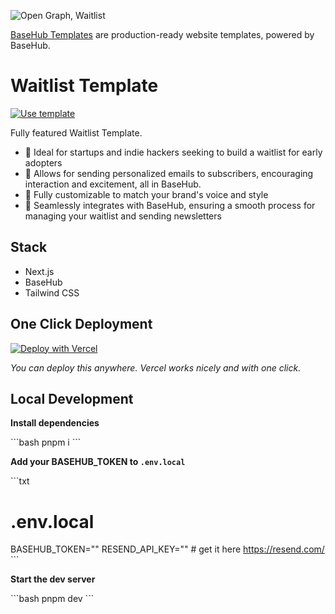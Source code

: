 ![Open Graph, Waitlist](https://github.com/basehub-ai/waitlist-template/blob/main/public/waitlist-template.png?raw=true)

[BaseHub Templates](https://basehub.com/templates) are production-ready website templates, powered by BaseHub.

# Waitlist Template

[![Use template](https://basehub.com/template-button.svg)](https://basehub.com/basehub/waitlist-template)

Fully featured Waitlist Template.

- 🔸 Ideal for startups and indie hackers seeking to build a waitlist for early adopters
- 🔸 Allows for sending personalized emails to subscribers, encouraging interaction and excitement, all in BaseHub.
- 🔸 Fully customizable to match your brand's voice and style
- 🔸 Seamlessly integrates with BaseHub, ensuring a smooth process for managing your waitlist and sending newsletters

## Stack

- Next.js
- BaseHub
- Tailwind CSS

## One Click Deployment

[![Deploy with Vercel](https://vercel.com/button)](https://vercel.com/new/clone?repository-url=https%3A%2F%2Fgithub.com%2Fbasehub-ai%2Fwaitlist-template&integration-ids=oac_xwgyJe0UwFLtsKIvIScYh0rY&project-name=waitlist-template&repository-name=waitlist-template&redirect-url=https%3A%2F%2Fbasehub.com%2Fapi%2Fvercel%2Fredirect-repo&env=RESEND_TOKEN&external-id=mly6i259eym3jkyvq6txyciu%3AQpFqhzC2n0yFl4DNHmCJL%3Aread%3A%3Cbasehub-null-value%3E%3A%3Cbasehub-null-value%3E%3A%3Cbasehub-null-value%3E&teamSlug=basehub&envDescription=Get%20your%20env%20token%20in%20https%3A%2F%2Fresend.com&envLink=https%3A%2F%2Fresend.com)

_You can deploy this anywhere. Vercel works nicely and with one click._

## Local Development

**Install dependencies**

\`\`\`bash
pnpm i
\`\`\`

**Add your BASEHUB_TOKEN to `.env.local`**

\`\`\`txt
# .env.local

BASEHUB_TOKEN="<get-it-from-your-basehub-repo>"
RESEND_API_KEY="" # get it here https://resend.com/
\`\`\`

**Start the dev server**

\`\`\`bash
pnpm dev
\`\`\`
